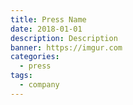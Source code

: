 ```yaml
---
title: Press Name
date: 2018-01-01
description: Description
banner: https://imgur.com
categories:
  - press
tags:
  - company
---
```

